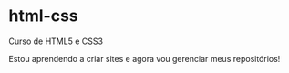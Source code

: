 # html-css
Curso de HTML5 e CSS3

Estou aprendendo a criar sites e agora vou gerenciar meus repositórios!

